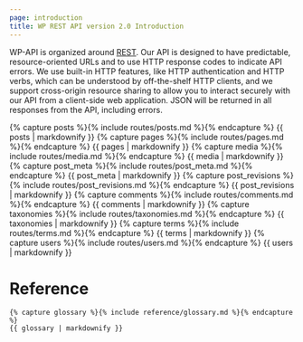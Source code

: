 ```yaml
---
page: introduction
title: WP REST API version 2.0 Introduction
---
```

WP-API is organized around [REST][]. Our API is designed to have predictable,
resource-oriented URLs and to use HTTP response codes to indicate API errors.
We use built-in HTTP features, like HTTP authentication and HTTP verbs, which
can be understood by off-the-shelf HTTP clients, and we support cross-origin
resource sharing to allow you to interact securely with our API from a
client-side web application. JSON will be returned in all responses from the
API, including errors.

[REST]: http://en.wikipedia.org/wiki/Representational_state_transfer

<div class="routes">
	{% capture posts %}{% include routes/posts.md %}{% endcapture %}
	{{ posts | markdownify }}
	{% capture pages %}{% include routes/pages.md %}{% endcapture %}
	{{ pages | markdownify }}
	{% capture media %}{% include routes/media.md %}{% endcapture %}
	{{ media | markdownify }}
	{% capture post_meta %}{% include routes/post_meta.md %}{% endcapture %}
	{{ post_meta | markdownify }}
	{% capture post_revisions %}{% include routes/post_revisions.md %}{% endcapture %}
	{{ post_revisions | markdownify }}
	{% capture comments %}{% include routes/comments.md %}{% endcapture %}
	{{ comments | markdownify }}
	{% capture taxonomies %}{% include routes/taxonomies.md %}{% endcapture %}
	{{ taxonomies | markdownify }}
	{% capture terms %}{% include routes/terms.md %}{% endcapture %}
	{{ terms | markdownify }}
	{% capture users %}{% include routes/users.md %}{% endcapture %}
	{{ users | markdownify }}
</div>

<div class="reference">
	<h1 id="reference">Reference</h1>

	{% capture glossary %}{% include reference/glossary.md %}{% endcapture %}
	{{ glossary | markdownify }}

</div>
